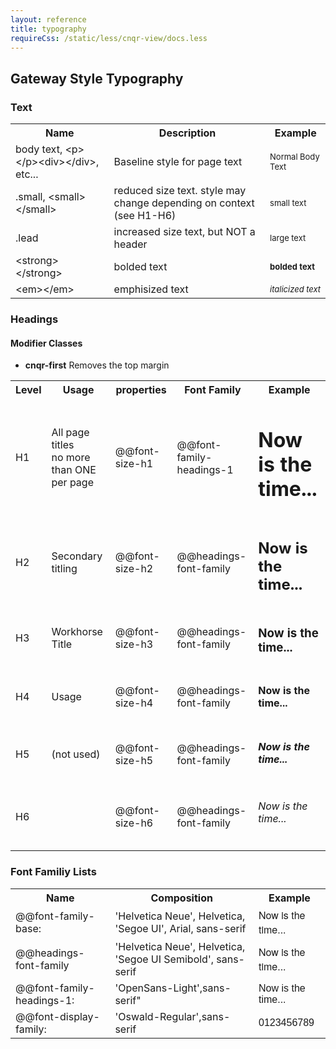 ```yaml
---
layout: reference
title: typography
requireCss: /static/less/cnqr-view/docs.less
---
```


## Gateway Style Typography ##

### Text ###
<table class="reporttable reporttable-airy">
	<tr>
		<th>Name</th>
		<th>Description</th>
		<th>Example</th>
	</tr>
	<tr>
		<td>body text, &lt;p&gt;&lt;/p&gt;&lt;div&gt;&lt;/div&gt;, etc...</td>
		<td>Baseline style for page text</td>
		<td class="cnqr-force-no-wrap" style="font-size:13px">Normal Body Text</td>
	</tr>
	<tr>
		<td>.small,  &lt;small&gt;&lt;/small&gt;</td>
		<td>reduced size text. style may change depending on context (see H1-H6)</td>
		<td class="cnqr-force-no-wrap" style="font-size:13px"><span class="small">small text</span></td>
	</tr>
	<tr>
		<td>.lead</td>
		<td>increased size text, but NOT a header</td>
		<td class="cnqr-force-no-wrap" style="font-size:13px"><span class="lead">large text</span></td>
	</tr>
	<tr>
		<td>&lt;strong&gt;&lt;/strong&gt;</td>
		<td>bolded text</td>
		<td class="cnqr-force-no-wrap" style="font-size:13px"><strong>bolded text</strong></td>
	</tr>
	<tr>
		<td>&lt;em&gt;&lt;/em&gt;</td>
		<td>emphisized text</td>
		<td class="cnqr-force-no-wrap" style="font-size:13px"><em>italicized text</em></td>
	</tr>
</table>

### Headings ###
#### Modifier Classes ####

* **cnqr-first** Removes the top margin

<table class="reporttable reporttable-airy">
	<tr>
		<th>Level</th>
		<th>Usage</th>
		<th>properties</th>
		<th>Font Family</th>
		<th>Example</th>
	</tr>
	<tr>
		<td>H1</td>
		<td>All page titles<br />no more than ONE per page</td>
		<td class="cnqr-force-no-wrap">@@font-size-h1</td>
		<td class="cnqr-force-no-wrap">@@font-family-headings-1</td>
		<td class="cnqr-force-no-wrap"><h1>Now is the time...</h1></td>
	</tr>
	<tr>
		<td>H2</td>
		<td>Secondary titling</td>
		<td>@@font-size-h2</td>
		<td>@@headings-font-family</td>
		<td><h2>Now is the time...</h2></td>
	</tr>
	<tr>
		<td>H3</td>
		<td>Workhorse Title</td>
		<td>@@font-size-h3</td>
		<td>@@headings-font-family</td>
		<td><h3>Now is the time...</h3></td>
	</tr>
	<tr>
		<td>H4</td>
		<td>Usage</td>
		<td>@@font-size-h4</td>
		<td>@@headings-font-family</td>
		<td><h4>Now is the time...</h4></td>
	</tr>
	<tr>
		<td>H5</td>
		<td>(not used)</td>
		<td>@@font-size-h5</td>
		<td>@@headings-font-family</td>
		<td><h5>Now is the time...</h5></td>
	</tr>
	<tr>
		<td>H6</td>
		<td></td>
		<td>@@font-size-h6</td>
		<td>@@headings-font-family</td>
		<td><h6>Now is the time...</h6></td>
	</tr>
</table>

### Font Familiy Lists ###
<table class="reporttable reporttable-airy">
	<tr>
		<th>Name</th>
		<th>Composition</th>
		<th>Example</th>
	</tr>
	<tr>
		<td>@@font-family-base:</td>
		<td>'Helvetica Neue', Helvetica, 'Segoe UI', Arial, sans-serif</td>
		<td class="cnqr-force-no-wrap" style="font-family:'Helvetica Neue',Helvetica,'Segoe UI',Arial,sans-serif">Now is the time...</td>
	</tr>
	<tr>
		<td>@@headings-font-family</td>
		<td>'Helvetica Neue', Helvetica, 'Segoe UI Semibold', sans-serif</td>
		<td class="cnqr-force-no-wrap" style="font-family:'Helvetica Neue',Helvetica, 'Segoe UI Semibold', sans-serif;">Now is the time...</td>
	</tr>
	<tr>
		<td>@@font-family-headings-1:</td>
		<td>'OpenSans-Light',sans-serif"</td>
		<td class="cnqr-force-no-wrap" style="font-family:'OpenSans-Light',sans-serif">Now is the time...</td>
	</tr>
	<tr>
		<td>@@font-display-family:</td>
		<td>'Oswald-Regular',sans-serif</td>
		<td class="cnqr-force-no-wrap" style="font-family:'Oswald-Regular',sans-serif">0123456789</td>
	</tr>
</table>
